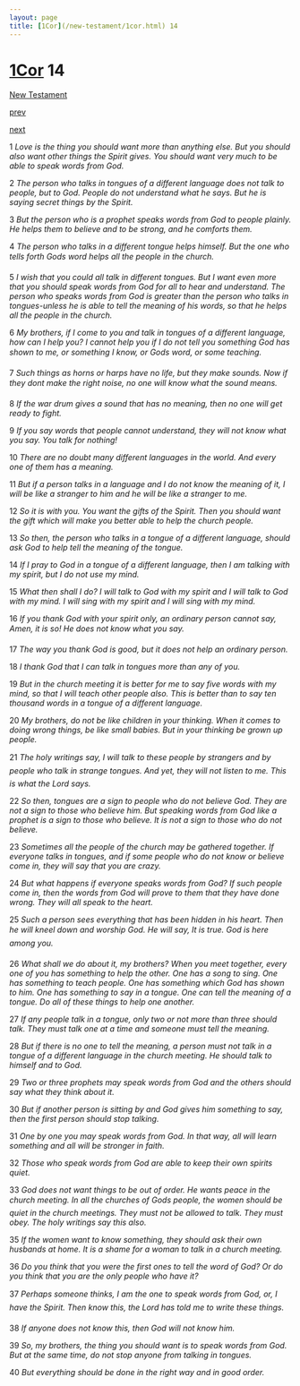 ```yaml
---
layout: page
title: [1Cor](/new-testament/1cor.html) 14
---
```


# [1Cor](/new-testament/1cor.html) 14

[New Testament](/new-testament.html)


[prev](/new-testament/1cor/1cor-13.html)


[next](/new-testament/1cor/1cor-15.html)

1 _Love is the thing you should want more than anything else. But you should also want other things the Spirit gives. You should want very much to be able to speak words from God._

2 _The person who talks in tongues of a different language does not talk to people, but to God. People do not understand what he says. But he is saying secret things by the Spirit._

3 _But the person who is a prophet speaks words from God to people plainly. He helps them to believe and to be strong, and he comforts them._

4 _The person who talks in a different tongue helps himself. But the one who tells forth Gods word helps all the people in the church._

5 _I wish that you could all talk in different tongues. But I want even more that you should speak words from God for all to hear and understand. The person who speaks words from God is greater than the person who talks in tongues-unless he is able to tell the meaning of his words, so that he helps all the people in the church._

6 _My brothers, if I come to you and talk in tongues of a different language, how can I help you? I cannot help you if I do not tell you something God has shown to me, or something I know, or Gods word, or some teaching._

7 _Such things as horns or harps have no life, but they make sounds. Now if they dont make the right noise, no one will know what the sound means._

8 _If the war drum gives a sound that has no meaning, then no one will get ready to fight._

9 _If you say words that people cannot understand, they will not know what you say. You talk for nothing!_

10 _There are no doubt many different languages in the world. And every one of them has a meaning._

11 _But if a person talks in a language and I do not know the meaning of it, I will be like a stranger to him and he will be like a stranger to me._

12 _So it is with you. You want the gifts of the Spirit. Then you should want the gift which will make you better able to help the church people._

13 _So then, the person who talks in a tongue of a different language, should ask God to help tell the meaning of the tongue._

14 _If I pray to God in a tongue of a different language, then I am talking with my spirit, but I do not use my mind._

15 _What then shall I do? I will talk to God with my spirit and I will talk to God with my mind.  I will sing with my spirit and I will sing with my mind._

16 _If you thank God with your spirit only, an ordinary person cannot say, Amen, it is so!  He does not know what you say._

17 _The way you thank God is good, but it does not help an ordinary person._

18 _I thank God that I can talk in tongues more than any of you._

19 _But in the church meeting it is better for me to say five words with my mind, so that I will teach other people also. This is better than to say ten thousand words in a tongue of a different language._

20 _My brothers, do not be like children in your thinking. When it comes to doing wrong things, be like small babies. But in your thinking be grown up people._

21 _The holy writings say, I will talk to these people by strangers and by people who talk in strange tongues. And yet, they will not listen to me. This is what the Lord says._

22 _So then, tongues are a sign to people who do not believe God. They are not a sign to those who believe him. But speaking words from God like a prophet is a sign to those who believe. It is not a sign to those who do not believe._

23 _Sometimes all the people of the church may be gathered together. If everyone talks in tongues, and if some people who do not know or believe come in, they will say that you are crazy._

24 _But what happens if everyone speaks words from God? If such people come in, then the words from God will prove to them that they have done wrong. They will all speak to the heart._

25 _Such a person sees everything that has been hidden in his heart. Then he will kneel down and worship God. He will say, It is true. God is here among you._

26 _What shall we do about it, my brothers? When you meet together, every one of you has something to help the other. One has a song to sing. One has something to teach people.  One has something which God has shown to him. One has something to say in a tongue.  One can tell the meaning of a tongue. Do all of these things to help one another._

27 _If any people talk in a tongue, only two or not more than three should talk. They must talk one at a time and someone must tell the meaning._

28 _But if there is no one to tell the meaning, a person must not talk in a tongue of a different language in the church meeting. He should talk to himself and to God._

29 _Two or three prophets may speak words from God and the others should say what they think about it._

30 _But if another person is sitting by and God gives him something to say, then the first person should stop talking._

31 _One by one you may speak words from God. In that way, all will learn something and all will be stronger in faith._

32 _Those who speak words from God are able to keep their own spirits quiet._

33 _God does not want things to be out of order. He wants peace in the church meeting. In all the churches of Gods people, the women should be quiet in the church meetings. They must not be allowed to talk. They must obey. The holy writings say this also._

35 _If the women want to know something, they should ask their own husbands at home. It is a shame for a woman to talk in a church meeting._

36 _Do you think that you were the first ones to tell the word of God? Or do you think that you are the only people who have it?_

37 _Perhaps someone thinks, I am the one to speak words from God, or, I have the Spirit.  Then know this, the Lord has told me to write these things._

38 _If anyone does not know this, then God will not know him._

39 _So, my brothers, the thing you should want is to speak words from God. But at the same time, do not stop anyone from talking in tongues._

40 _But everything should be done in the right way and in good order._

